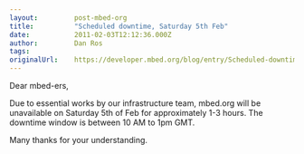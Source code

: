 ```yaml
---
layout:         post-mbed-org
title:          "Scheduled downtime, Saturday 5th Feb"
date:           2011-02-03T12:12:36.000Z
author:         Dan Ros
tags:           
originalUrl:    https://developer.mbed.org/blog/entry/Scheduled-downtime-Saturday-5th-Feb/
---
```


<p>
  Dear mbed-ers,
</p>
<p>
  Due to essential works by our infrastructure team, mbed.org will
  be unavailable on Saturday 5th of Feb for approximately 1-3
  hours. The downtime window is between 10 AM to 1pm GMT.
</p>
<p>
  Many thanks for your understanding.
</p>

